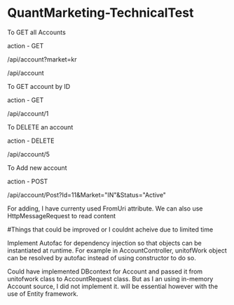 # QuantMarketing-TechnicalTest

To GET all Accounts

action - GET

/api/account?market=kr

/api/account

To GET account by ID

action - GET

/api/account/1

To DELETE an account

action - DELETE

/api/account/5

To Add new account

action - POST

/api/account/Post?Id=11&Market="IN"&Status="Active"

For adding, I have currenty used FromUri attribute. We can also use HttpMessageRequest to read content

#Things that could be improved or I couldnt acheive due to limited time

Implement Autofac for dependency injection so that objects can be instantiated at runtime. 
For example in AccountController, unitofWork object can be resolved by autofac instead of using constructor to do so.

Could have implemented DBcontext for Account and passed it from unitofwork class to AccountRequest class. 
But as I an using in-memory Account source, I did not implement it. will be essential however with the use of Entity framework.

